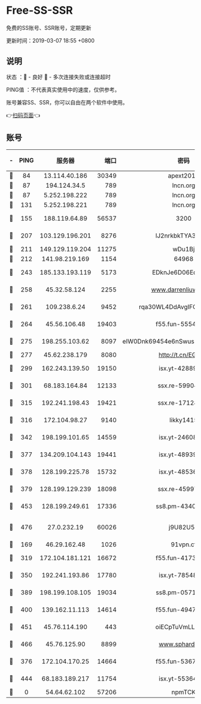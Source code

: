 # Free-SS-SSR

免费的SS账号、SSR账号，定期更新

更新时间：2019-03-07 18:55 +0800

## 说明

状态     ：🙂 - 良好 🙁 - 多次连接失败或连接超时

PING值   ：不代表真实使用中的速度，仅供参考。

账号兼容SS、SSR，你可以自由在两个软件中使用。

👉[扫码页面](https://liesauer.github.io/Free-SS-SSR/)👈

## 账号

|-|PING|服务器|端口|密码|加密方式|区域|
|:----:|:----:|:-----:|-----:|:----:|:----:|:----:|
|🙂|84|13.114.40.186|30349|apext2019|chacha20|JP|
|🙂|87|194.124.34.5|789|lncn.org|rc4|JP|
|🙂|87|5.252.198.222|789|lncn.org|rc4|JP|
|🙂|131|5.252.198.221|789|lncn.org|rc4|JP|
|🙂|155|188.119.64.89|56537|3200|aes-256-cfb|RU|
|🙂|207|103.129.196.201|8276|lJ2nrkbkTYA30wv0|aes-256-cfb|US|
|🙂|211|149.129.119.204|11275|wDu1Bj|rc4-md5|HK|
|🙂|212|141.98.219.169|1154|64968|chacha20|US|
|🙂|243|185.133.193.119|5173|EDknJe6D06EoWDaw|aes-256-cfb|US|
|🙂|258|45.32.58.124|2255|www.darrenliuwei.com|aes-256-cfb|JP|
|🙂|261|109.238.6.24|9452|rqa30WL4DdAvgIFG6Fs3znzTa|aes-256-cfb|FR|
|🙂|264|45.56.106.48|19403|f55.fun-55549591|aes-256-cfb|US|
|🙂|275|198.255.103.62|8097|eIW0Dnk69454e6nSwuspv9DmS201tQ0D|aes-256-cfb|US|
|🙂|277|45.62.238.179|8080|http://t.cn/EGJIyrl|rc4-md5|CA|
|🙂|299|162.243.139.50|19150|isx.yt-42889129|aes-256-cfb|US|
|🙂|301|68.183.164.84|12133|ssx.re-59904626|aes-256-cfb|US|
|🙂|315|192.241.198.43|19421|ssx.re-17128013|aes-256-cfb|US|
|🙂|316|172.104.98.27|9140|likky1415|aes-256-cfb|JP|
|🙂|342|198.199.101.65|14559|isx.yt-24608045|aes-256-cfb|US|
|🙂|377|134.209.104.143|19441|isx.yt-48939965|aes-256-cfb|SG|
|🙂|378|128.199.225.78|15732|isx.yt-48536641|aes-256-cfb|SG|
|🙂|379|128.199.129.239|18098|ssx.re-45997655|aes-256-cfb|SG|
|🙂|453|128.199.249.61|17336|ss8.pm-43407054|aes-256-cfb|SG|
|🙂|476|27.0.232.19|60026|j9U82U53|xchacha20-ietf-poly1305|HK|
|🙂|169|46.29.162.48|1026|91vpn.cf|rc4-md5|RU|
|🙂|319|172.104.181.121|16672|f55.fun-41734869|aes-256-cfb|SG|
|🙂|350|192.241.193.86|17780|isx.yt-78548549|aes-256-cfb|US|
|🙂|389|198.199.108.105|19034|ss8.pm-05716410|aes-256-cfb|US|
|🙂|400|139.162.11.113|14614|f55.fun-49472003|aes-256-cfb|SG|
|🙂|451|45.76.114.190|443|oiECpTuVmLLxk4Ts|aes-256-cfb|AU|
|🙂|466|45.76.125.90|8899|www.sphard.com|aes-256-cfb|AU|
|🙁|376|172.104.170.25|14664|f55.fun-53676794|aes-256-cfb|SG|
|🙁|444|68.183.189.217|11754|isx.yt-55364676|aes-256-cfb|SG|
|🙁|0|54.64.62.102|57206|npmTCK|rc4-md5|JP|
